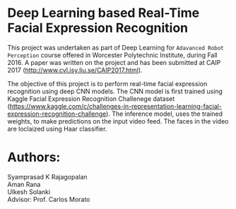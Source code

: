 # Deep Learning based Real-Time Facial Expression Recognition
This project was undertaken as part of Deep Learning for `Adavanced Robot Perception` course offered in Worcester Polytechnic Institute, during Fall 2016. A paper was written on the project and has been submitted at CAIP 2017 (http://www.cvl.isy.liu.se/CAIP2017.html).

The objective of this project is to perform real-time facial expression recognition using deep CNN models. The CNN model is first trained using Kaggle Facial Expression Recognition Challenege dataset (https://www.kaggle.com/c/challenges-in-representation-learning-facial-expression-recognition-challenge). The inference model, uses the trained weights, to make predictions on the input video feed. The faces in the video are loclaized using Haar classifier.

# Authors: 
Syamprasad K Rajagopalan  
Aman Rana  
Ulkesh Solanki  
Advisor: Prof. Carlos Morato

